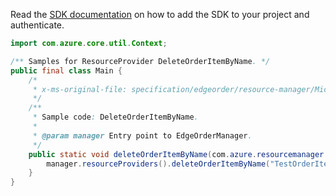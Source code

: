 Read the [SDK documentation](https://github.com/Azure/azure-sdk-for-java/blob/azure-resourcemanager-edgeorder_1.0.0-beta.1/sdk/edgeorder/azure-resourcemanager-edgeorder/README.md) on how to add the SDK to your project and authenticate.

```java
import com.azure.core.util.Context;

/** Samples for ResourceProvider DeleteOrderItemByName. */
public final class Main {
    /*
     * x-ms-original-file: specification/edgeorder/resource-manager/Microsoft.EdgeOrder/stable/2021-12-01/examples/DeleteOrderItemByName.json
     */
    /**
     * Sample code: DeleteOrderItemByName.
     *
     * @param manager Entry point to EdgeOrderManager.
     */
    public static void deleteOrderItemByName(com.azure.resourcemanager.edgeorder.EdgeOrderManager manager) {
        manager.resourceProviders().deleteOrderItemByName("TestOrderItemName01", "TestRG", Context.NONE);
    }
}
```

